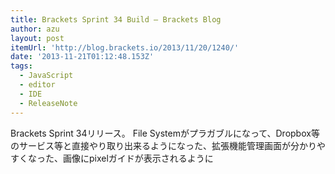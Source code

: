 ```yaml
---
title: Brackets Sprint 34 Build – Brackets Blog
author: azu
layout: post
itemUrl: 'http://blog.brackets.io/2013/11/20/1240/'
date: '2013-11-21T01:12:48.153Z'
tags:
  - JavaScript
  - editor
  - IDE
  - ReleaseNote
---
```

Brackets Sprint 34リリース。
File Systemがプラガブルになって、Dropbox等のサービス等と直接やり取り出来るようになった、拡張機能管理画面が分かりやすくなった、画像にpixelガイドが表示されるように

